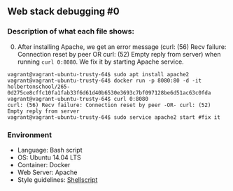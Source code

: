 ## Web stack debugging #0

### Description of what each file shows:
0. After installing Apache, we get an error message (curl: (56) Recv failure: Connection reset by peer OR curl: (52) Empty reply from server) when running ```curl 0:8080```. We fix it by starting Apache service.
```
vagrant@vagrant-ubuntu-trusty-64$ sudo apt install apache2
vagrant@vagrant-ubuntu-trusty-64$ docker run -p 8080:80 -d -it holbertonschool/265-0d275ce8cffc10fa1fab33f6d61d40b6530e3693c7bf097128be6d51ac63c0fda
vagrant@vagrant-ubuntu-trusty-64$ curl 0:8080
curl: (56) Recv failure: Connection reset by peer -OR- curl: (52) Empty reply from server
vagrant@vagrant-ubuntu-trusty-64$ sudo service apache2 start #fix it
```

### Environment
* Language: Bash script
* OS: Ubuntu 14.04 LTS
* Container: Docker
* Web Server: Apache
* Style guidelines: [Shellscript](https://github.com/koalaman/shellcheck)